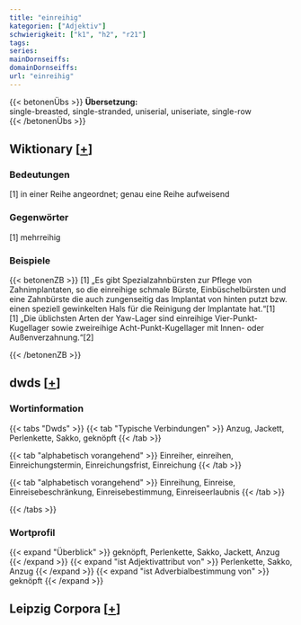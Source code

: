 ```yaml
---
title: "einreihig"
kategorien: ["Adjektiv"]
schwierigkeit: ["k1", "h2", "r21"]
tags:
series:
mainDornseiffs:
domainDornseiffs:
url: "einreihig"
---
```


{{< betonenÜbs >}}
**Übersetzung:**  
single-breasted, single-stranded, uniserial, uniseriate, single-row  
{{< /betonenÜbs >}}

## Wiktionary [[+](https://de.wiktionary.org/wiki/einreihig)]

### Bedeutungen
[1] in einer Reihe angeordnet; genau eine Reihe aufweisend  

### Gegenwörter
[1] mehrreihig  

### Beispiele
{{< betonenZB >}}
[1] „Es gibt Spezialzahnbürsten zur Pflege von Zahnimplantaten, so die einreihige schmale Bürste, Einbüschelbürsten und eine Zahnbürste die auch zungenseitig das Implantat von hinten putzt bzw. einen speziell gewinkelten Hals für die Reinigung der Implantate hat.“[1]  
[1] „Die üblichsten Arten der Yaw-Lager sind einreihige Vier-Punkt-Kugellager sowie zweireihige Acht-Punkt-Kugellager mit Innen- oder Außenverzahnung.“[2]  

{{< /betonenZB >}}


## dwds [[+](https://www.dwds.de/wb/einreihig)]

### Wortinformation
{{< tabs "Dwds" >}}
{{< tab "Typische Verbindungen" >}}
Anzug, Jackett, Perlenkette, Sakko, geknöpft
{{< /tab >}}

{{< tab "alphabetisch vorangehend" >}}
Einreiher, einreihen, Einreichungstermin, Einreichungsfrist, Einreichung
{{< /tab >}}

{{< tab "alphabetisch vorangehend" >}}
Einreihung, Einreise, Einreisebeschränkung, Einreisebestimmung, Einreiseerlaubnis
{{< /tab >}}

{{< /tabs >}}

### Wortprofil
{{< expand "Überblick" >}} geknöpft, Perlenkette, Sakko, Jackett, Anzug {{< /expand >}}
{{< expand "ist Adjektivattribut von" >}} Perlenkette, Sakko, Anzug {{< /expand >}}
{{< expand "ist Adverbialbestimmung von" >}} geknöpft {{< /expand >}}

## Leipzig Corpora [[+](https://corpora.uni-leipzig.de/en/res?word=einreihig&corpusId=deu_newscrawl-public_2018)]

